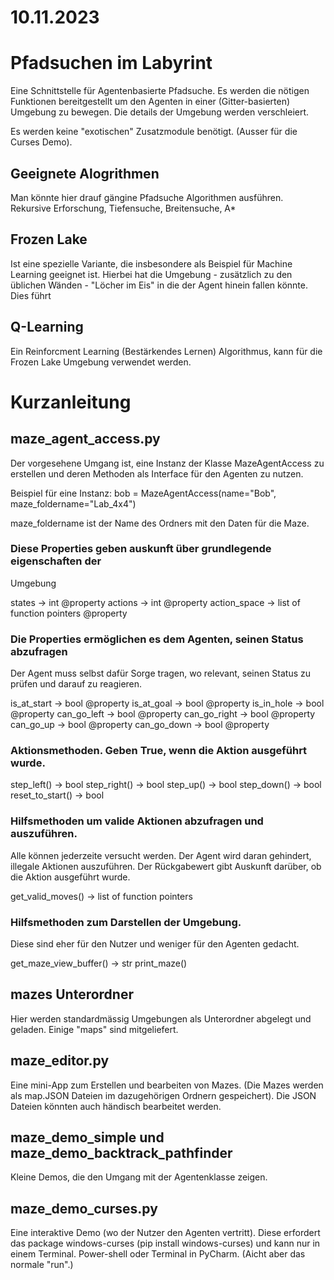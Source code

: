 # 10.11.2023

# Pfadsuchen im Labyrint
Eine Schnittstelle für Agentenbasierte Pfadsuche. 
Es werden die nötigen Funktionen bereitgestellt um den Agenten in einer 
(Gitter-basierten) Umgebung zu bewegen. 
Die details der Umgebung werden verschleiert.

Es werden keine "exotischen" Zusatzmodule benötigt.
(Ausser für die Curses Demo).

## Geeignete Alogrithmen
Man könnte hier drauf gängine Pfadsuche Algorithmen ausführen.
Rekursive Erforschung, Tiefensuche, Breitensuche, A*

## Frozen Lake
Ist eine spezielle Variante, die insbesondere als Beispiel für 
Machine Learning geeignet ist.
Hierbei hat die Umgebung - zusätzlich zu den üblichen Wänden -
"Löcher im Eis" in die der Agent hinein fallen könnte. Dies führt

## Q-Learning
Ein Reinforcment Learning (Bestärkendes Lernen) Algorithmus, kann
für die Frozen Lake Umgebung verwendet werden.

# Kurzanleitung

## maze_agent_access.py
Der vorgesehene Umgang ist, eine Instanz der Klasse MazeAgentAccess 
zu erstellen und deren Methoden als Interface für den Agenten zu nutzen. 

Beispiel für eine Instanz:
bob = MazeAgentAccess(name="Bob", maze_foldername="Lab_4x4")

maze_foldername ist der Name des Ordners mit den Daten für die Maze.

### Diese Properties geben auskunft über grundlegende eigenschaften der 
Umgebung

states -> int @property
actions -> int @property
action_space -> list of function pointers @property

### Die Properties ermöglichen es dem Agenten, seinen Status abzufragen
Der Agent muss selbst dafür Sorge tragen, wo relevant, seinen Status zu 
prüfen und darauf zu reagieren.

is_at_start -> bool @property
is_at_goal -> bool @property
is_in_hole -> bool @property
can_go_left -> bool @property
can_go_right -> bool @property
can_go_up -> bool @property
can_go_down -> bool @property

### Aktionsmethoden. Geben True, wenn die Aktion ausgeführt wurde.

step_left() -> bool
step_right() -> bool
step_up() -> bool
step_down() -> bool
reset_to_start() -> bool

### Hilfsmethoden um valide Aktionen abzufragen und auszuführen.
Alle können jederzeite versucht werden. Der Agent wird daran gehindert, 
illegale Aktionen auszuführen.
Der Rückgabewert gibt Auskunft darüber, ob die Aktion ausgeführt wurde.

get_valid_moves() -> list of function pointers


### Hilfsmethoden zum Darstellen der Umgebung.
Diese sind eher für den Nutzer und weniger für den Agenten gedacht.  

get_maze_view_buffer() -> str
print_maze() 

## mazes Unterordner
Hier werden standardmässig Umgebungen als Unterordner abgelegt und 
geladen.
Einige "maps" sind mitgeliefert.

## maze_editor.py
Eine mini-App zum Erstellen und bearbeiten von Mazes.
(Die Mazes werden als map.JSON Dateien im dazugehörigen Ordnern gespeichert).
Die JSON Dateien könnten auch händisch bearbeitet werden.

## maze_demo_simple und maze_demo_backtrack_pathfinder
Kleine Demos, die den Umgang mit der Agentenklasse zeigen.

## maze_demo_curses.py
Eine interaktive Demo (wo der Nutzer den Agenten vertritt).
Diese erfordert das package windows-curses (pip install windows-curses)
und kann nur in einem Terminal. Power-shell oder Terminal in PyCharm.
(Aicht aber das normale "run".) 
